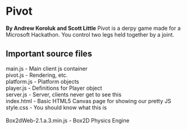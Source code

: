 <h1>Pivot</h1>
<b>By Andrew Koroluk and Scott Little</b>
Pivot is a derpy game made for a Microsoft Hackathon. You control two legs held together by a joint.
 
<h2>Important source files</h2>
main.js - Main client js container<br />
pivot.js - Rendering, etc.<br />
platform.js - Platform objects<br />
player.js - Definitions for Player object<br />
server.js - Server, clients never get to see this<br />
index.html - Basic HTML5 Canvas page for showing our pretty JS<br />
style.css - You should know what this is<br />
<br />
Box2dWeb-2.1.a.3.min.js - Box2D Physics Engine<br />